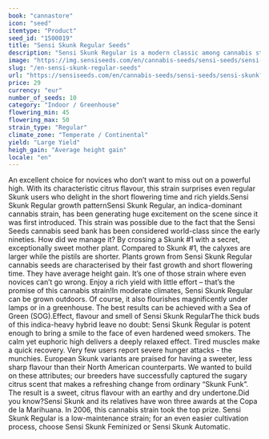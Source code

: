 ```yaml
---
book: "cannastore"
icon: "seed"
itemtype: "Product"
seed_id: "1500019"
title: "Sensi Skunk Regular Seeds"
description: "Sensi Skunk Regular is a modern classic among cannabis strains. Easy to grow, with a short flowering time and rich yields."
image: "https://img.sensiseeds.com/en/cannabis-seeds/sensi-seeds/sensi-skunk-image.png"
slug: "/en-sensi-skunk-regular-seeds"
url: "https://sensiseeds.com/en/cannabis-seeds/sensi-seeds/sensi-skunk?a_aid=cannastore"
price: 29
currency: "eur"
number_of_seeds: 10
category: "Indoor / Greenhouse"
flowering_min: 45
flowering_max: 50
strain_type: "Regular"
climate_zone: "Temperate / Continental"
yield: "Large Yield"
heigh_gain: "Average height gain"
locale: "en"
---
```

An excellent choice for novices who don’t want to miss out on a powerful high. With its characteristic citrus flavour, this strain surprises even regular Skunk users who delight in the short flowering time and rich yields.Sensi Skunk Regular growth patternSensi Skunk Regular, an indica-dominant cannabis strain, has been generating huge excitement on the scene since it was first introduced. This strain was possible due to the fact that the Sensi Seeds cannabis seed bank has been considered world-class since the early nineties. How did we manage it? By crossing a Skunk #1 with a secret, exceptionally sweet mother plant. Compared to Skunk #1, the calyxes are larger while the pistils are shorter. Plants grown from Sensi Skunk Regular cannabis seeds are characterised by their fast growth and short flowering time. They have average height gain. It’s one of those strain where even novices can’t go wrong. Enjoy a rich yield with little effort – that’s the promise of this cannabis strain!In moderate climates, Sensi Skunk Regular can be grown outdoors. Of course, it also flourishes magnificently under lamps or in a greenhouse. The best results can be achieved with a Sea of Green (SOG).Effect, flavour and smell of Sensi Skunk RegularThe thick buds of this indica-heavy hybrid leave no doubt: Sensi Skunk Regular is potent enough to bring a smile to the face of even hardened weed smokers. The calm yet euphoric high delivers a deeply relaxed effect. Tired muscles make a quick recovery. Very few users report severe hunger attacks - the munchies. European Skunk variants are praised for having a sweeter, less sharp flavour than their North American counterparts. We wanted to build on these attributes; our breeders have successfully captured the sugary citrus scent that makes a refreshing change from ordinary “Skunk Funk”. The result is a sweet, citrus flavour with an earthy and dry undertone.Did you know?Sensi Skunk and its relatives have won three awards at the Copa de la Marihuana. In 2006, this cannabis strain took the top prize. Sensi Skunk Regular is a low-maintenance strain; for an even easier cultivation process, choose Sensi Skunk Feminized or Sensi Skunk Automatic.
